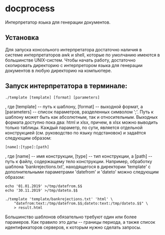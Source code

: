 # docprocess

Интерпретатор языка для генерации документов.

## Установка
   Для запуска консольного интерпретатора достаточно наличия в системе
интерпретаторов awk и shell, которые по умолчанию имеются в большинстве
UNIX-систем. Чтобы начать работу, достаточно скопировать директорию с
интерпретором языка для генерации документов в любую директорию на
компьютере.

## Запуск интерпретатора в терминале:

	./template [template] [format] [parameters]

, где [template] -- путь к шаблону, [format] -- выходной формат, а
[parameters] -- список параметров, разделенных символом ';'. Путь к
шаблону может быть как абсолютным, так и относительным. Выходных формата
доступно пока два: html и xlsx, причем, в xlsx можно выводить только
таблицы.
   Каждый параметр, по сути, является отдельной конструкцией (см.
руководство по языку подстановок) и задаётся следующим образом:

	[name]:[type]:[path]

, где [name] -- имя конструкции, [type] -- тип конструкции, а [path] --
путь к файлу, содержащему тело конструкции.
   Например, обработку шаблона 'bankrejections.txt', находящегося в
директории 'template' с дополнительными параметрами 'datefrom' и
'dateto' можно следующим образом:

	echo '01.01.2019' >/tmp/datefrom.$$
	echo '30.11.2019' >/tmp/dateto.$$

	./template 'template/bankrejections.txt' 'html' \
		"datefrom:text:/tmp/datefrom.$$;dateto:text:/tmp/dateto.$$" \
		> result.html

   Большинство шаблонов обязательно требуют один или более парамеров.
Как правило это даты -- границы периода, а также список идентификаторов
серверов, к которым нужно сделать запросы.
